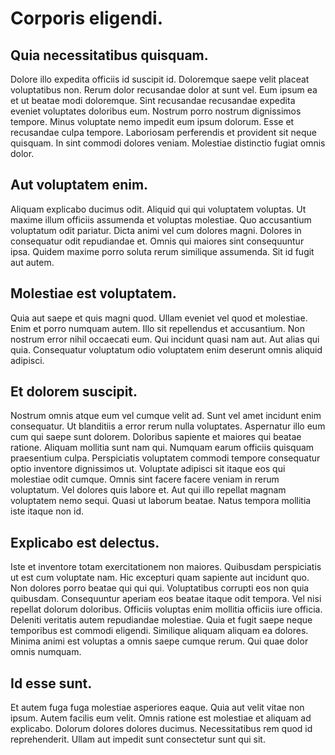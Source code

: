 # Corporis eligendi.

## Quia necessitatibus quisquam.
Dolore illo expedita officiis id suscipit id. Doloremque saepe velit placeat voluptatibus non. Rerum dolor recusandae dolor at sunt vel. Eum ipsum ea et ut beatae modi doloremque. Sint recusandae recusandae expedita eveniet voluptates doloribus eum. Nostrum porro nostrum dignissimos tempore. Minus voluptate nemo impedit eum ipsum dolorum. Esse et recusandae culpa tempore. Laboriosam perferendis et provident sit neque quisquam. In sint commodi dolores veniam. Molestiae distinctio fugiat omnis dolor.
## Aut voluptatem enim.
Aliquam explicabo ducimus odit. Aliquid qui qui voluptatem voluptas. Ut maxime illum officiis assumenda et voluptas molestiae. Quo accusantium voluptatum odit pariatur. Dicta animi vel cum dolores magni. Dolores in consequatur odit repudiandae et. Omnis qui maiores sint consequuntur ipsa. Quidem maxime porro soluta rerum similique assumenda. Sit id fugit aut autem.
## Molestiae est voluptatem.
Quia aut saepe et quis magni quod. Ullam eveniet vel quod et molestiae. Enim et porro numquam autem. Illo sit repellendus et accusantium. Non nostrum error nihil occaecati eum. Qui incidunt quasi nam aut. Aut alias qui quia. Consequatur voluptatum odio voluptatem enim deserunt omnis aliquid adipisci.
## Et dolorem suscipit.
Nostrum omnis atque eum vel cumque velit ad. Sunt vel amet incidunt enim consequatur. Ut blanditiis a error rerum nulla voluptates. Aspernatur illo eum cum qui saepe sunt dolorem. Doloribus sapiente et maiores qui beatae ratione. Aliquam mollitia sunt nam qui. Numquam earum officiis quisquam praesentium culpa. Perspiciatis voluptatem commodi tempore consequatur optio inventore dignissimos ut. Voluptate adipisci sit itaque eos qui molestiae odit cumque. Omnis sint facere facere veniam in rerum voluptatum. Vel dolores quis labore et. Aut qui illo repellat magnam voluptatem nemo sequi. Quasi ut laborum beatae. Natus tempora mollitia iste itaque non id.
## Explicabo est delectus.
Iste et inventore totam exercitationem non maiores. Quibusdam perspiciatis ut est cum voluptate nam. Hic excepturi quam sapiente aut incidunt quo. Non dolores porro beatae qui qui qui. Voluptatibus corrupti eos non quia quibusdam. Consequuntur aperiam eos beatae itaque odit tempora. Vel nisi repellat dolorum doloribus. Officiis voluptas enim mollitia officiis iure officia. Deleniti veritatis autem repudiandae molestiae. Quia et fugit saepe neque temporibus est commodi eligendi. Similique aliquam aliquam ea dolores. Minima animi est voluptas a omnis saepe cumque rerum. Qui quae dolor omnis numquam.
## Id esse sunt.
Et autem fuga fuga molestiae asperiores eaque. Quia aut velit vitae non ipsum. Autem facilis eum velit. Omnis ratione est molestiae et aliquam ad explicabo. Dolorum dolores dolores ducimus. Necessitatibus rem quod id reprehenderit. Ullam aut impedit sunt consectetur sunt qui sit.
